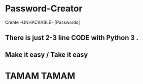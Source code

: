 # Password-Creator
Create -UNHACKABLE- [Passwords]

There is just 2-3 line CODE with Python 3 .
----------------------------
Make it easy / Take it easy
----------------------------
<h1> TAMAM TAMAM</h1>
